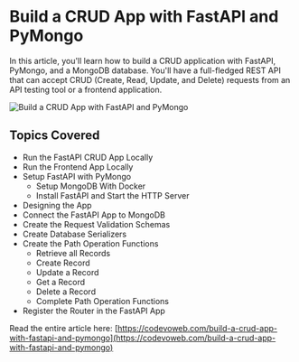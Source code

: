 # Build a CRUD App with FastAPI and PyMongo

In this article, you'll learn how to build a CRUD application with FastAPI, PyMongo, and a MongoDB database. You'll have a full-fledged REST API that can accept CRUD (Create, Read, Update, and Delete) requests from an API testing tool or a frontend application.

![Build a CRUD App with FastAPI and PyMongo](https://codevoweb.com/wp-content/uploads/2022/11/Build-a-CRUD-App-with-FastAPI-and-PyMongo.webp)

## Topics Covered

- Run the FastAPI CRUD App Locally
- Run the Frontend App Locally
- Setup FastAPI with PyMongo
    - Setup MongoDB With Docker
    - Install FastAPI and Start the HTTP Server
- Designing the App
- Connect the FastAPI App to MongoDB
- Create the Request Validation Schemas
- Create Database Serializers
- Create the Path Operation Functions
    - Retrieve all Records
    - Create Record
    - Update a Record
    - Get a Record
    - Delete a Record
    - Complete Path Operation Functions
- Register the Router in the FastAPI App

Read the entire article here: [https://codevoweb.com/build-a-crud-app-with-fastapi-and-pymongo](https://codevoweb.com/build-a-crud-app-with-fastapi-and-pymongo)

